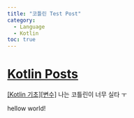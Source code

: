 ```yaml
---
title: "코틀린 Test Post"
category: 
  - Language
  - Kotlin
toc: true
---
```


# [Kotlin Posts](https://jhamin0511.github.io/language/kotlin)

[[Kotlin 기초][변수]](https://jhamin0511.github.io/language/kotlin)
나는 코틀린이 너무 실타 ㅜ

hellow world!
